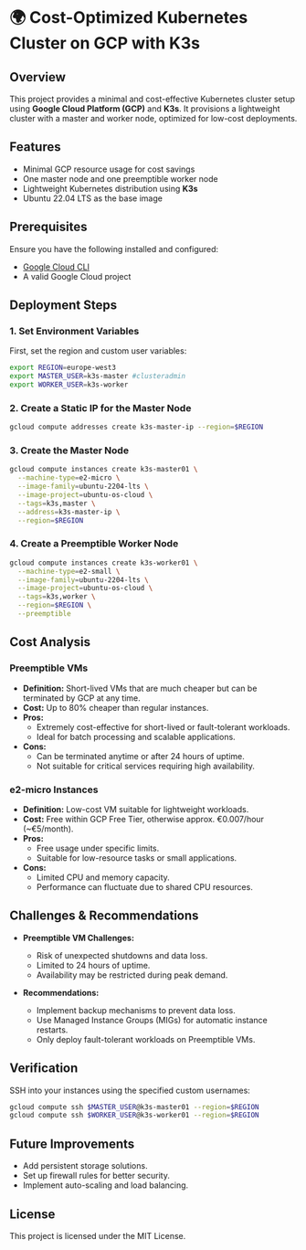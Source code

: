 # 🌍 Cost-Optimized Kubernetes Cluster on GCP with K3s

## Overview
This project provides a minimal and cost-effective Kubernetes cluster setup using **Google Cloud Platform (GCP)** and **K3s**. It provisions a lightweight cluster with a master and worker node, optimized for low-cost deployments.

## Features
- Minimal GCP resource usage for cost savings
- One master node and one preemptible worker node
- Lightweight Kubernetes distribution using **K3s**
- Ubuntu 22.04 LTS as the base image

## Prerequisites
Ensure you have the following installed and configured:
- [Google Cloud CLI](https://cloud.google.com/sdk/docs/install)
- A valid Google Cloud project

## Deployment Steps

### 1. Set Environment Variables
First, set the region and custom user variables:
```bash
export REGION=europe-west3
export MASTER_USER=k3s-master #clusteradmin
export WORKER_USER=k3s-worker
```

### 2. Create a Static IP for the Master Node
```bash
gcloud compute addresses create k3s-master-ip --region=$REGION
```

### 3. Create the Master Node
```bash
gcloud compute instances create k3s-master01 \
  --machine-type=e2-micro \
  --image-family=ubuntu-2204-lts \
  --image-project=ubuntu-os-cloud \
  --tags=k3s,master \
  --address=k3s-master-ip \
  --region=$REGION
```

### 4. Create a Preemptible Worker Node
```bash
gcloud compute instances create k3s-worker01 \
  --machine-type=e2-small \
  --image-family=ubuntu-2204-lts \
  --image-project=ubuntu-os-cloud \
  --tags=k3s,worker \
  --region=$REGION \
  --preemptible
```

## Cost Analysis
### Preemptible VMs
- **Definition:** Short-lived VMs that are much cheaper but can be terminated by GCP at any time.
- **Cost:** Up to 80% cheaper than regular instances.
- **Pros:**
  - Extremely cost-effective for short-lived or fault-tolerant workloads.
  - Ideal for batch processing and scalable applications.
- **Cons:**
  - Can be terminated anytime or after 24 hours of uptime.
  - Not suitable for critical services requiring high availability.

### e2-micro Instances
- **Definition:** Low-cost VM suitable for lightweight workloads.
- **Cost:** Free within GCP Free Tier, otherwise approx. €0.007/hour (~€5/month).
- **Pros:**
  - Free usage under specific limits.
  - Suitable for low-resource tasks or small applications.
- **Cons:**
  - Limited CPU and memory capacity.
  - Performance can fluctuate due to shared CPU resources.

## Challenges & Recommendations
- **Preemptible VM Challenges:**
  - Risk of unexpected shutdowns and data loss.
  - Limited to 24 hours of uptime.
  - Availability may be restricted during peak demand.

- **Recommendations:**
  - Implement backup mechanisms to prevent data loss.
  - Use Managed Instance Groups (MIGs) for automatic instance restarts.
  - Only deploy fault-tolerant workloads on Preemptible VMs.

## Verification
SSH into your instances using the specified custom usernames:
```bash
gcloud compute ssh $MASTER_USER@k3s-master01 --region=$REGION
gcloud compute ssh $WORKER_USER@k3s-worker01 --region=$REGION
```

## Future Improvements
- Add persistent storage solutions.
- Set up firewall rules for better security.
- Implement auto-scaling and load balancing.

## License
This project is licensed under the MIT License.

